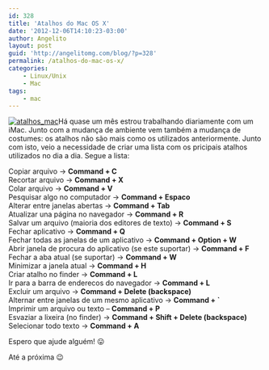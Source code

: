 ```yaml
---
id: 328
title: 'Atalhos do Mac OS X'
date: '2012-12-06T14:10:23-03:00'
author: Angelito
layout: post
guid: 'http://angelitomg.com/blog/?p=328'
permalink: /atalhos-do-mac-os-x/
categories:
    - Linux/Unix
    - Mac
tags:
    - mac
---
```


[![](http://angelitomg.com/blog/wp-content/uploads/2012/12/atalhos_mac.png "atalhos_mac")](http://angelitomg.com/blog/wp-content/uploads/2012/12/atalhos_mac.png)Há quase um mês estrou trabalhando diariamente com um iMac. Junto com a mudança de ambiente vem também a mudança de costumes: os atalhos não são mais como os utilizados anteriormente. Junto com isto, veio a necessidade de criar uma lista com os pricipais atalhos utilizados no dia a dia. Segue a lista:

Copiar arquivo -&gt; **Command + C**  
Recortar arquivo -&gt; **Command + X**  
Colar arquivo -&gt; **Command + V**  
Pesquisar algo no computador -&gt; **Command + Espaco**  
Alterar entre janelas abertas -&gt; **Command + Tab**  
Atualizar una página no navegador -&gt; **Command + R**  
Salvar um arquivo (maioria dos editores de texto) -&gt; **Command + S**  
Fechar aplicativo -&gt; **Command + Q**  
Fechar todas as janelas de um aplicativo -&gt; **Command + Option + W**  
Abrir janela de procura do aplicativo (se este suportar) -&gt; **Command + F**  
Fechar a aba atual (se suportar) -&gt; **Command + W**  
Minimizar a janela atual -&gt; **Command + H**  
Criar atalho no finder -&gt; **Command + L**  
Ir para a barra de enderecos do navegador -&gt; **Command + L**  
Excluir um arquivo -&gt; **Command + Delete (backspace)**  
Alternar entre janelas de um mesmo aplicativo -&gt; **Command + `**  
Imprimir um arquivo ou texto – **Command + P**  
Esvaziar a lixeira (no finder) -&gt; **Command + Shift + Delete (backspace)**  
Selecionar todo texto -&gt; **Command + A**

Espero que ajude alguém! 😛

Até a próxima 😉